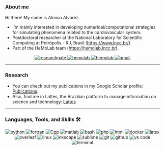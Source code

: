 ### About me

Hi there!
My name is Alonso Alvarez.

- I’m mainly interested in developing numerical/computational strategies for simulating phenomena related to the cardiovascular system.
- Postdoctoral researcher at the National Laboratory for Scientific Computing at Petrópolis - RJ, Brasil (https://www.lncc.br/).
- Part of the HeMoLab team (https://hemolab.lncc.br).

<div align="center">
<a href="https://www.researchgate.net/profile/Alonso-Alvarez-2" target="_blank">
<img src="https://img.shields.io/badge/Find%20me%20in%20ResearchGate-339933?style=for-the-badge&logo=researchgate&logoColor=white" alt="researchgate" />
</a>
<a href="http://hemolab.lncc.br" target="_blank">
<img src="https://img.shields.io/badge/Check%20out%20the%20HeMoLab-red?style=for-the-badge&logo=hetzner&logoColor=white" alt="hemolab" />
</a>
<a href="http://www.lncc.br" target="_blank">
<img src="https://img.shields.io/badge/Check%20out%20the%20LNCC-blue?style=for-the-badge&logo=internetarchive" alt="hemolab" />
</a>
<a href="mailto:alonso.m.alvarez@gmail.com">
<img src="https://img.shields.io/badge/email%20me-EA4335?style=for-the-badge&logo=gmail&logoColor=white" alt="gmail" />
</a>
</div>

---
### Research

- You can check out my publications in my Google Scholar profile: [Publications](https://scholar.google.com/citations?user=M-S6zbQAAAAJ&hl=en).
- Also, find me in Lattes, the Brazilian platform to manage information on science and technology: [Lattes](http://lattes.cnpq.br/7342921602652362)
  
---
### Languages, Tools, and Skills 🛠
<div align="center">
<img src="https://img.shields.io/badge/python-3776AB?style=for-the-badge&logo=python&logoColor=white" alt="python" />
<img src="https://img.shields.io/badge/fortran-734F96?style=for-the-badge&logo=fortran" alt="fortran" />
<img src="https://img.shields.io/badge/C++-00599C?style=for-the-badge&logo=cplusplus" alt="Cpp" />
<img src="https://img.shields.io/badge/matlab-0790C0?style=for-the-badge&logo=octave" alt="matlab" />
<img src="https://img.shields.io/badge/bash-4EAA25?style=for-the-badge&logo=gnubash" alt="bash" />
<img src="https://img.shields.io/badge/php-777BB4?style=for-the-badge&logo=php&logoColor=white" alt="php" />
<img src="https://img.shields.io/badge/HTML-E34F26?style=for-the-badge&logo=html5&logoColor=white" alt="html" />
<img src="https://img.shields.io/badge/docker-2496ED?style=for-the-badge&logo=docker" alt="docker" />
<img src="https://img.shields.io/badge/latex-008080?style=for-the-badge&logo=latex&logoColor=black" alt="latex" />
</div>
<div align="center">
<img src="https://img.shields.io/badge/overleaf-47A141?style=for-the-badge&logo=overleaf&logoColor=black" alt="overleaf" />  
<img src="https://img.shields.io/badge/linux-FCC624?style=for-the-badge&logo=linux&logoColor=black" alt="linux" />
<img src="https://img.shields.io/badge/inkscape-000000?style=for-the-badge&logo=inkscape" alt="inkscape" />
<img src="https://img.shields.io/badge/sublime-FF9800?style=for-the-badge&logo=sublimetext" alt="sublime" />
<img src="https://img.shields.io/badge/Git-F05032?style=for-the-badge&logo=git&logoColor=white" alt="git" />
<img src="https://img.shields.io/badge/GitHub-181717?style=for-the-badge&logo=github&logoColor=white" alt="github" />
<img src="https://img.shields.io/badge/vs%20code-007ACC?style=for-the-badge&logo=visual%20studio%20code&logoColor=white" alt="vs code" />
<img src="https://img.shields.io/badge/terminal%20commands-4D4D4D?style=for-the-badge&logo=windows%20terminal&logoColor=white" alt="terminal" />
</div>
<!--<br><br>
  
<a href="https://github.com/alonso-alvarez"><img align="center" src="https://github-readme-stats.vercel.app/api?username=alonso-alvarez&show_icons=true&include_all_commits=true&theme=buefy&hide_border=true" alt="Alonso's GitHub stats" /></a> | <a href="https://github.com/alonso-alvarez"><img align="center" src="https://github-readme-stats.vercel.app/api/top-langs/?username=alonso-alvarez&layout=compact&theme=buefy&hide_border=true" /></a>
</div>
<!--
#### You can find me on:
[![orcid](https://img.shields.io/badge/ORCID--_?style=social&logo=orcid)](https://orcid.org/0000-0001-6512-3966) 
[![researchgate](https://img.shields.io/badge/Research_Gate-00CCBB.svg?&style=flat&logo=ResearchGate&logoColor=white)](https://www.researchgate.net/profile/Alonso-Alvarez-2) 
[![lattes](https://img.shields.io/badge/Lattes-CNPq-blue?style=flat)](http://lattes.cnpq.br/7342921602652362) 
---

<!--
**mpds/mpds** is a ✨ _special_ ✨ repository because its `README.md` (this file) appears on your GitHub profile.

Here are some ideas to get you started:

- 🔭 I’m currently working on ...
- 🌱 I’m currently learning ...
- 👯 I’m looking to collaborate on ...
- 🤔 I’m looking for help with ...
- 💬 Ask me about ...
- 📫 How to reach me: ...
- 😄 Pronouns: ...
- ⚡ Fun fact: ...
-->
